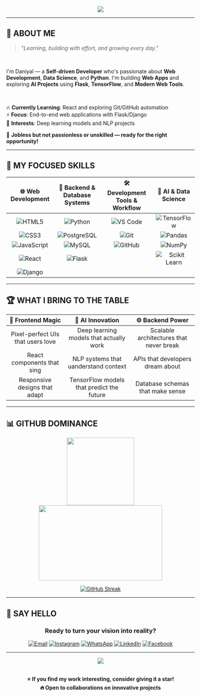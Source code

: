 
<div align="center">

<img src="https://capsule-render.vercel.app/api?type=waving&color=gradient&customColorList=0,2,2,5,30&height=300&section=header&text=Hey%20👋%20What's%20up?&fontSize=80&fontAlignY=35&descAlignY=55&descAlign=50"/>

---

</div>

## 🎯 **ABOUT ME**

> *"Learning, building with effort, and growing every day."*

<br>

I'm Daniyal — a **Self-driven Developer** who's passionate about **Web Development**, **Data Science**, and **Python**. I'm building **Web Apps** and exploring **AI Projects** using **Flask**, **TensorFlow**, and **Modern Web Tools**.

<br> 

🔥 **Currently Learning**: React and exploring Git/GitHub automation  
⚡ **Focus**: End-to-end web applications with Flask/Django  
🎨 **Interests**: Deep learning models and NLP projects

🌟 **Jobless but not passionless or unskilled — ready for the right opportunity!**

---

## 💎 **MY FOCUSED SKILLS**

<div align="center">
  
| 🌐 **Web Development** | 🐍 **Backend & Database Systems** | 🛠️ **Development Tools & Workflow** | 🧠 **AI & Data Science** |
|:---:|:---:|:---:|:---:|
| ![HTML5](https://img.shields.io/badge/-HTML5-E34F26?logo=html5&logoColor=white&style=for-the-badge) | ![Python](https://img.shields.io/badge/-Python-3e82f1?logo=python&logoColor=white&style=for-the-badge) | ![VS Code](https://img.shields.io/badge/-VS_Code-d82463?logo=visualstudiocode&logoColor=white&style=for-the-badge) | ![TensorFlow](https://img.shields.io/badge/-TensorFlow-FF6F00?logo=tensorflow&logoColor=white&style=for-the-badge) |
| ![CSS3](https://img.shields.io/badge/-CSS3-1572B6?logo=css&logoColor=white&style=for-the-badge) | ![PostgreSQL](https://img.shields.io/badge/-PostgreSQL-316192?logo=postgresql&logoColor=white&style=for-the-badge) | ![Git](https://img.shields.io/badge/-Git-F05032?logo=git&logoColor=white&style=for-the-badge) | ![Pandas](https://img.shields.io/badge/-Pandas-150458?logo=pandas&logoColor=white&style=for-the-badge) |
| ![JavaScript](https://img.shields.io/badge/-JavaScript-F7DF1E?logo=javascript&logoColor=black&style=for-the-badge) | ![MySQL](https://img.shields.io/badge/-MySQL-81bd08?logo=mysql&logoColor=black&style=for-the-badge) | ![GitHub](https://img.shields.io/badge/-GitHub-100000?logo=github&logoColor=white&style=for-the-badge) | ![NumPy](https://img.shields.io/badge/-NumPy-527ad1?logo=numpy&logoColor=white&style=for-the-badge) |
| ![React](https://img.shields.io/badge/-React-20232A?logo=react&logoColor=61DAFB&style=for-the-badge) | ![Flask](https://img.shields.io/badge/-Flask-000000?logo=flask&logoColor=white&style=for-the-badge) |  | ![Scikit Learn](https://img.shields.io/badge/-scikit--learn-F7931E?logo=scikit-learn&logoColor=white&style=for-the-badge) |
| ![Django](https://img.shields.io/badge/-Django-092E20?logo=django&logoColor=white&style=for-the-badge) |  |  |  |

</div>

---

## 🏆 **WHAT I BRING TO THE TABLE**

<div align="center">

| 🎨 **Frontend Magic** | 🧠 **AI Innovation** | ⚙️ **Backend Power** |
|:---:|:---:|:---:|
| Pixel-perfect UIs that users love | Deep learning models that actually work | Scalable architectures that never break |
| React components that sing | NLP systems that uanderstand context | APIs that developers dream about |
| Responsive designs that adapt | TensorFlow models that predict the future | Database schemas that make sense |

</div>

---

## 📊 **GITHUB DOMINANCE**

<div align="center">

<img src="https://github-readme-stats.vercel.app/api?username=Dani-8&show_icons=true&theme=graywhite&hide_border=true&count_private=true&include_all_commits=true" height="180"/>

<img src="https://github-readme-stats.vercel.app/api/top-langs?username=Dani-8&layout=compact&theme=graywhite&hide_border=true&langs_count=8" height="200" width="330"/>


[<a href="https://git.io/streak-stats"><img src="https://streak-stats.demolab.com?user=Dani-8&theme=icegray&border_radius=15&date_format=j%20M%5B%20Y%5D&card_width=500&card_height=220" alt="GitHub Streak" /></a>
](https://github-readme-streak-stats.herokuapp.com?user=Dani-8&theme=icegray&border_radius=15&date_format=j%20M%5B%20Y%5D&card_width=500&card_height=220)

</div>



---



## 💬 **SAY HELLO**

<div align="center">

### **Ready to turn your vision into reality?**

[![Email](https://img.shields.io/badge/Email-Drop_a_Line-D14836?style=for-the-badge&logo=gmail&logoColor=white)](mailto:daniyalw6190@gmail.com)
[![Instagram](https://img.shields.io/badge/Instagram-Connect_Here-E4405F?style=for-the-badge&logo=instagram&logoColor=white)](https://www.instagram.com/daniyals6190/)
[![WhatsApp](https://img.shields.io/badge/WhatsApp-Let's_Chat-25D366?style=for-the-badge&logo=whatsapp&logoColor=white)](https://wa.me/923292244017)
[![LinkedIn](https://img.shields.io/badge/LinkedIn-Let's_Connect-0077B5?style=for-the-badge&logo=linkedin&logoColor=white)](https://www.linkedin.com/in/daniyal-s-247816325/)
[![Facebook](https://img.shields.io/badge/Facebook-Connect-1877F2?style=for-the-badge&logo=facebook&logoColor=white)](https://www.facebook.com/profile.php?id=100064155986011)

---

<img src="https://capsule-render.vercel.app/api?type=waving&color=gradient&customColorList=6,11,20&height=150&section=footer&text=Thanks%20for%20visiting!&fontSize=40&fontColor=fff&animation=twinkling"/>

<br> 
<br> 

**⭐ If you find my work interesting, consider giving it a star!**  
**🔥 Open to collaborations on innovative projects**

</div>
